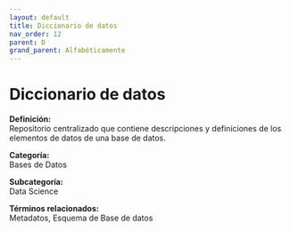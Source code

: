 ```yaml
---
layout: default
title: Diccionario de datos
nav_order: 12
parent: D
grand_parent: Alfabéticamente
---
```


# Diccionario de datos

**Definición:**  
Repositorio centralizado que contiene descripciones y definiciones de los elementos de datos de una base de datos.

**Categoría:**  
Bases de Datos  

**Subcategoría:**  
Data Science

**Términos relacionados:**  
Metadatos, Esquema de Base de datos
